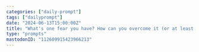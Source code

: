 ```yaml
---
categories: ["daily-prompt"]
tags: ["dailyprompt"]
date: "2024-06-13T15:00:00Z"
title: "What's one fear you have? How can you overcome it (or at least manage it)?"
type: "prompts"
mastodonID: "112609915423966213"
---
```

